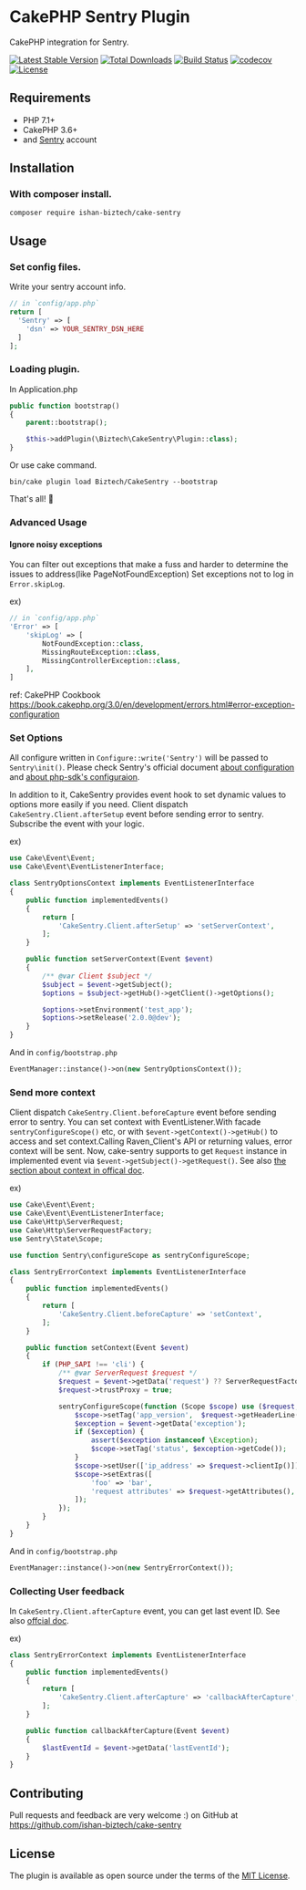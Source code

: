 # CakePHP Sentry Plugin
CakePHP integration for Sentry.

[![Latest Stable Version](https://poser.pugx.org/connehito/cake-sentry/v/stable)](https://packagist.org/packages/connehito/cake-sentry)
[![Total Downloads](https://poser.pugx.org/connehito/cake-sentry/downloads)](https://packagist.org/packages/connehito/cake-sentry)
[![Build Status](https://travis-ci.org/Connehito/cake-sentry.svg?branch=master)](https://travis-ci.org/Connehito/cake-sentry)
[![codecov](https://codecov.io/gh/connehito/cake-sentry/branch/master/graph/badge.svg)](https://codecov.io/gh/connehito/cake-sentry)
[![License](https://poser.pugx.org/connehito/cake-sentry/license)](https://packagist.org/packages/connehito/cake-sentry)

## Requirements
- PHP 7.1+
- CakePHP 3.6+
- and [Sentry](https://sentry.io) account


## Installation
### With composer install.
```
composer require ishan-biztech/cake-sentry
```

## Usage

### Set config files.
Write your sentry account info.
```php
// in `config/app.php`
return [
  'Sentry' => [
    'dsn' => YOUR_SENTRY_DSN_HERE
  ]
];
```

### Loading plugin.
In Application.php
```php
public function bootstrap()
{
    parent::bootstrap();

    $this->addPlugin(\Biztech\CakeSentry\Plugin::class);
}
```

Or use cake command.
```
bin/cake plugin load Biztech/CakeSentry --bootstrap
```

That's all! :tada:

### Advanced Usage

#### Ignore noisy exceptions
You can filter out exceptions that make a fuss and harder to determine the issues to address(like PageNotFoundException)
Set exceptions not to log in `Error.skipLog`.

ex)
```php
// in `config/app.php`
'Error' => [
    'skipLog' => [
        NotFoundException::class,
        MissingRouteException::class,
        MissingControllerException::class,
    ],
]
```

ref: CakePHP Cookbook
https://book.cakephp.org/3.0/en/development/errors.html#error-exception-configuration

### Set Options
All configure written in `Configure::write('Sentry')` will be passed to `Sentry\init()`.
Please check Sentry's official document [about configuration](https://docs.sentry.io/error-reporting/configuration/?platform=php) and [about php-sdk's configuraion](https://docs.sentry.io/platforms/php/#php-specific-options).

In addition to it, CakeSentry provides event hook to set dynamic values to options more easily if you need.
Client dispatch `CakeSentry.Client.afterSetup` event before sending error to sentry.
Subscribe the event with your logic.

ex)
```php
use Cake\Event\Event;
use Cake\Event\EventListenerInterface;

class SentryOptionsContext implements EventListenerInterface
{
    public function implementedEvents()
    {
        return [
            'CakeSentry.Client.afterSetup' => 'setServerContext',
        ];
    }

    public function setServerContext(Event $event)
    {
        /** @var Client $subject */
        $subject = $event->getSubject();
        $options = $subject->getHub()->getClient()->getOptions();

        $options->setEnvironment('test_app');
        $options->setRelease('2.0.0@dev');
    }
}
```

And in `config/bootstrap.php`
```php
EventManager::instance()->on(new SentryOptionsContext());
```

### Send more context

Client dispatch `CakeSentry.Client.beforeCapture` event before sending error to sentry.
You can set context with EventListener.With facade `sentryConfigureScope()` etc, or with `$event->getContext()->getHub()` to access and set context.Calling Raven_Client's API or returning values, error context will be sent.
Now, cake-sentry supports to get `Request` instance in implemented event via `$event->getSubject()->getRequest()`.
See also [the section about context in offical doc](https://docs.sentry.io/enriching-error-data/context/?platform=php).

ex)
```php
use Cake\Event\Event;
use Cake\Event\EventListenerInterface;
use Cake\Http\ServerRequest;
use Cake\Http\ServerRequestFactory;
use Sentry\State\Scope;

use function Sentry\configureScope as sentryConfigureScope;

class SentryErrorContext implements EventListenerInterface
{
    public function implementedEvents()
    {
        return [
            'CakeSentry.Client.beforeCapture' => 'setContext',
        ];
    }

    public function setContext(Event $event)
    {
        if (PHP_SAPI !== 'cli') {
            /** @var ServerRequest $request */
            $request = $event->getData('request') ?? ServerRequestFactory::fromGlobals();
            $request->trustProxy = true;

            sentryConfigureScope(function (Scope $scope) use ($request, $event) {
                $scope->setTag('app_version',  $request->getHeaderLine('App-Version') ?: 1.0);
                $exception = $event->getData('exception');
                if ($exception) {
                    assert($exception instanceof \Exception);
                    $scope->setTag('status', $exception->getCode());
                }
                $scope->setUser(['ip_address' => $request->clientIp()]);
                $scope->setExtras([
                    'foo' => 'bar',
                    'request attributes' => $request->getAttributes(),
                ]);
            });
        }
    }
}
```

And in `config/bootstrap.php`
```php
EventManager::instance()->on(new SentryErrorContext());
```

### Collecting User feedback
In `CakeSentry.Client.afterCapture` event, you can get last event ID.
See also [offcial doc](https://docs.sentry.io/enriching-error-data/user-feedback/?platform=php#collecting-feedback).

ex)
```php
class SentryErrorContext implements EventListenerInterface
{
    public function implementedEvents()
    {
        return [
            'CakeSentry.Client.afterCapture' => 'callbackAfterCapture',
        ];
    }

    public function callbackAfterCapture(Event $event)
    {
        $lastEventId = $event->getData('lastEventId');
    }
}
```

## Contributing
Pull requests and feedback are very welcome :)
on GitHub at https://github.com/ishan-biztech/cake-sentry

## License
The plugin is available as open source under the terms of the [MIT License](LICENSE).
